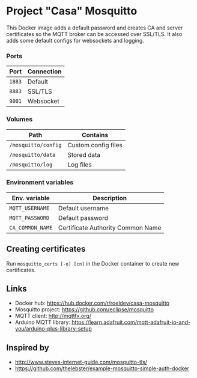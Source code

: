 Project "Casa" Mosquitto
========================

This Docker image adds a default password and creates CA and server certificates so the MQTT broker can be accessed 
over SSL/TLS. It also adds some default configs for websockets and logging.

### Ports
| Port | Connection |
|------|------------|
|```1883```| Default
|```8883```| SSL/TLS
|```9001```| Websocket

### Volumes
| Path | Contains |
|------|----------|
|```/mosquitto/config```| Custom config files
|```/mosquitto/data```  | Stored data
|```/mosquitto/log```   | Log files

### Environment variables
| Env. variable | Description |
|---------------|-------------|
|```MQTT_USERNAME```| Default username
|```MQTT_PASSWORD```| Default password
|```CA_COMMON_NAME```| Certificate Authority Common Name 

## Creating certificates
Run ```mosquitto_certs [-o] [cn]``` in the Docker container to create new certificates.

## Links
- Docker hub: https://hub.docker.com/r/roeldev/casa-mosquitto
- Mosquitto project: https://github.com/eclipse/mosquitto
- MQTT client: http://mqttfx.org/
- Arduino MQTT library: https://learn.adafruit.com/mqtt-adafruit-io-and-you/arduino-plus-library-setup

## Inspired by
- http://www.steves-internet-guide.com/mosquitto-tls/
- https://github.com/thelebster/example-mosquitto-simple-auth-docker
